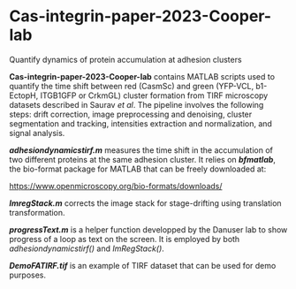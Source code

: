 # Cas-integrin-paper-2023-Cooper-lab
 Quantify dynamics of protein accumulation at adhesion clusters

__Cas-integrin-paper-2023-Cooper-lab__ contains MATLAB scripts used to quantify the time shift between red (CasmSc) and green (YFP-VCL, b1-EctopH, ITGB1GFP or CrkmGL) cluster formation  from TIRF microscopy datasets described in Saurav *et al*. The pipeline involves the following steps: drift correction, image preprocessing and denoising, cluster segmentation and tracking, intensities extraction and normalization, and signal analysis.

__*adhesiondynamicstirf.m*__ measures the time shift in the accumulation of two different proteins at the same adhesion cluster. It relies on __*bfmatlab*__, the bio-format package for MATLAB that can be freely downloaded at:

https://www.openmicroscopy.org/bio-formats/downloads/

*__ImregStack.m__* corrects the image stack for stage-drifting using translation transformation.

*__progressText.m__* is a helper function developped by the Danuser lab to show progress of a loop as text on the screen. It is employed by both *adhesiondynamicstirf()* and *ImRegStack()*.

*__DemoFATIRF.tif__* is an example of TIRF dataset that can be used for demo purposes.
